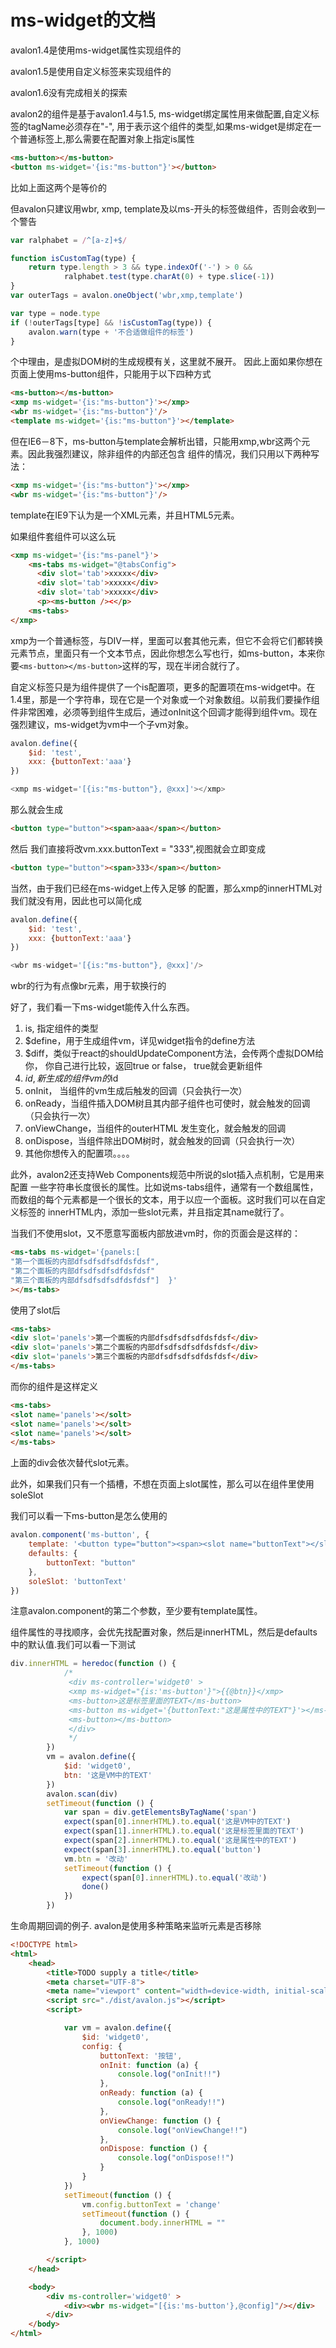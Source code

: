 ms-widget的文档
====================
avalon1.4是使用ms-widget属性实现组件的

avalon1.5是使用自定义标签来实现组件的

avalon1.6没有完成相关的探索

avalon2的组件是基于avalon1.4与1.5, ms-widget绑定属性用来做配置,自定义标签的tagName必须存在"-",
用于表示这个组件的类型,如果ms-widget是绑定在一个普通标签上,那么需要在配置对象上指定is属性

```html
<ms-button></ms-button>
<button ms-widget='{is:"ms-button"}'></button>
```

比如上面这两个是等价的

但avalon只建议用wbr, xmp, template及以ms-开头的标签做组件，否则会收到一个警告

```javascript
var ralphabet = /^[a-z]+$/

function isCustomTag(type) {
    return type.length > 3 && type.indexOf('-') > 0 &&
            ralphabet.test(type.charAt(0) + type.slice(-1))
}
var outerTags = avalon.oneObject('wbr,xmp,template')

var type = node.type
if (!outerTags[type] && !isCustomTag(type)) {
    avalon.warn(type + '不合适做组件的标签')
}
```

个中理由，是虚拟DOM树的生成规模有关，这里就不展开。
因此上面如果你想在页面上使用ms-button组件，只能用于以下四种方式

```html
<ms-button></ms-button>
<xmp ms-widget='{is:"ms-button"}'></xmp>
<wbr ms-widget='{is:"ms-button"}'/>
<template ms-widget='{is:"ms-button"}'></template>

```

但在IE6－8下，ms-button与template会解析出错，只能用xmp,wbr这两个元素。因此我强烈建议，除非组件的内部还包含 组件的情况，我们只用以下两种写法：

```html
<xmp ms-widget='{is:"ms-button"}'></xmp>
<wbr ms-widget='{is:"ms-button"}'/>

```

template在IE9下认为是一个XML元素，并且HTML5元素。

如果组件套组件可以这么玩

```html
<xmp ms-widget='{is:"ms-panel"}'>
    <ms-tabs ms-widget="@tabsConfig">
      <div slot='tab'>xxxxx</div>
      <div slot='tab'>xxxxx</div>
      <div slot='tab'>xxxxx</div>
      <p><ms-button /><</p>
    <ms-tabs>
</xmp>

```
xmp为一个普通标签，与DIV一样，里面可以套其他元素，但它不会将它们都转换元素节点，里面只有一个文本节点，因此你想怎么写也行，如ms-button，本来你要`<ms-button></ms-button>`这样的写，现在半闭合就行了。

自定义标签只是为组件提供了一个is配置项，更多的配置项在ms-widget中。在1.4里，那是一个字符串，现在它是一个对象或一个对象数组。以前我们要操作组件非常困难，必须等到组件生成后，通过onInit这个回调才能得到组件vm。现在强烈建议，ms-widget为vm中一个子vm对象。

```javascript
avalon.define({
    $id: 'test',
    xxx: {buttonText:'aaa'}
})

<xmp ms-widget='[{is:"ms-button"}, @xxx]'></xmp>

```

那么就会生成

```html
<button type="button"><span>aaa</span></button>
```


然后 我们直接将改vm.xxx.buttonText = "333",视图就会立即变成

```html
<button type="button"><span>333</span></button>
```

当然，由于我们已经在ms-widget上传入足够 的配置，那么xmp的innerHTML对我们就没有用，因此也可以简化成

```javascript
avalon.define({
    $id: 'test',
    xxx: {buttonText:'aaa'}
})

<wbr ms-widget='[{is:"ms-button"}, @xxx]'/>

```

wbr的行为有点像br元素，用于软换行的


好了，我们看一下ms-widget能传入什么东西。

1. is, 指定组件的类型
2. $define，用于生成组件vm，详见widget指令的define方法
3. $diff，类似于react的shouldUpdateComponent方法，会传两个虚拟DOM给你，
   你自己进行比较，返回true or false， true就会更新组件
4. $id, 新生成的组件vm的$id
5. onInit， 当组件的vm生成后触发的回调（只会执行一次）
6. onReady，当组件插入DOM树且其内部子组件也可使时，就会触发的回调（只会执行一次）
7. onViewChange，当组件的outerHTML 发生变化，就会触发的回调
8. onDispose，当组件除出DOM树时，就会触发的回调（只会执行一次）
9. 其他你想传入的配置项。。。。

此外，avalon2还支持Web Components规范中所说的slot插入点机制，它是用来配置
一些字符串长度很长的属性。比如说ms-tabs组件，通常有一个数组属性，
而数组的每个元素都是一个很长的文本，用于以应一个面板。这时我们可以在自定义标签的
innerHTML内，添加一些slot元素，并且指定其name就行了。

当我们不使用slot，又不愿意写面板内部放进vm时，你的页面会是这样的：

```html
<ms-tabs ms-widget='{panels:[
"第一个面板的内部dfsdfsdfsdfdsfdsf",
"第二个面板的内部dfsdfsdfsdfdsfdsf"
"第三个面板的内部dfsdfsdfsdfdsfdsf"]  }'
></ms-tabs>
```

使用了slot后

```html
<ms-tabs>
<div slot='panels'>第一个面板的内部dfsdfsdfsdfdsfdsf</div>
<div slot='panels'>第二个面板的内部dfsdfsdfsdfdsfdsf</div>
<div slot='panels'>第三个面板的内部dfsdfsdfsdfdsfdsf</div>
</ms-tabs>
```


而你的组件是这样定义

```html
<ms-tabs>
<slot name='panels'></solt>
<slot name='panels'></solt>
<slot name='panels'></solt>
</ms-tabs>

```

上面的div会依次替代slot元素。


此外，如果我们只有一个插槽，不想在页面上slot属性，那么可以在组件里使用soleSlot

我们可以看一下ms-button是怎么使用的

```javascript
avalon.component('ms-button', {
    template: '<button type="button"><span><slot name="buttonText"></slot></span></button>',
    defaults: {
        buttonText: "button"
    },
    soleSlot: 'buttonText'
})

```
注意avalon.component的第二个参数，至少要有template属性。

组件属性的寻找顺序，会优先找配置对象，然后是innerHTML，然后是defaults中的默认值.我们可以看一下测试

```javascript
div.innerHTML = heredoc(function () {
            /*
             <div ms-controller='widget0' >
             <xmp ms-widget="{is:'ms-button'}">{{@btn}}</xmp>
             <ms-button>这是标签里面的TEXT</ms-button>
             <ms-button ms-widget='{buttonText:"这是属性中的TEXT"}'></ms-button>
             <ms-button></ms-button>
             </div>
             */
        })
        vm = avalon.define({
            $id: 'widget0',
            btn: '这是VM中的TEXT'
        })
        avalon.scan(div)
        setTimeout(function () {
            var span = div.getElementsByTagName('span')
            expect(span[0].innerHTML).to.equal('这是VM中的TEXT')
            expect(span[1].innerHTML).to.equal('这是标签里面的TEXT')
            expect(span[2].innerHTML).to.equal('这是属性中的TEXT')
            expect(span[3].innerHTML).to.equal('button')
            vm.btn = '改动'
            setTimeout(function () {
                expect(span[0].innerHTML).to.equal('改动')
                done()
            })
        })

```

生命周期回调的例子.
avalon是使用多种策略来监听元素是否移除

```html
<!DOCTYPE html>
<html>
    <head>
        <title>TODO supply a title</title>
        <meta charset="UTF-8">
        <meta name="viewport" content="width=device-width, initial-scale=1.0">
        <script src="./dist/avalon.js"></script>
        <script>

            var vm = avalon.define({
                $id: 'widget0',
                config: {
                    buttonText: '按钮',
                    onInit: function (a) {
                        console.log("onInit!!")
                    },
                    onReady: function (a) {
                        console.log("onReady!!")
                    },
                    onViewChange: function () {
                        console.log("onViewChange!!")
                    },
                    onDispose: function () {
                        console.log("onDispose!!")
                    }
                }
            })
            setTimeout(function () {
                vm.config.buttonText = 'change'
                setTimeout(function () {
                    document.body.innerHTML = ""
                }, 1000)
            }, 1000)

        </script>
    </head>

    <body>
        <div ms-controller='widget0' >
            <div><wbr ms-widget="[{is:'ms-button'},@config]"/></div>
        </div>
    </body>
</html>
```




 